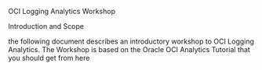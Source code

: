 OCI Logging Analytics Workshop



Introduction and Scope

the following document describes an introductory workshop to OCI Logging Analytics.
The Workshop is based on the Oracle OCI Analytics Tutorial that you should get from here